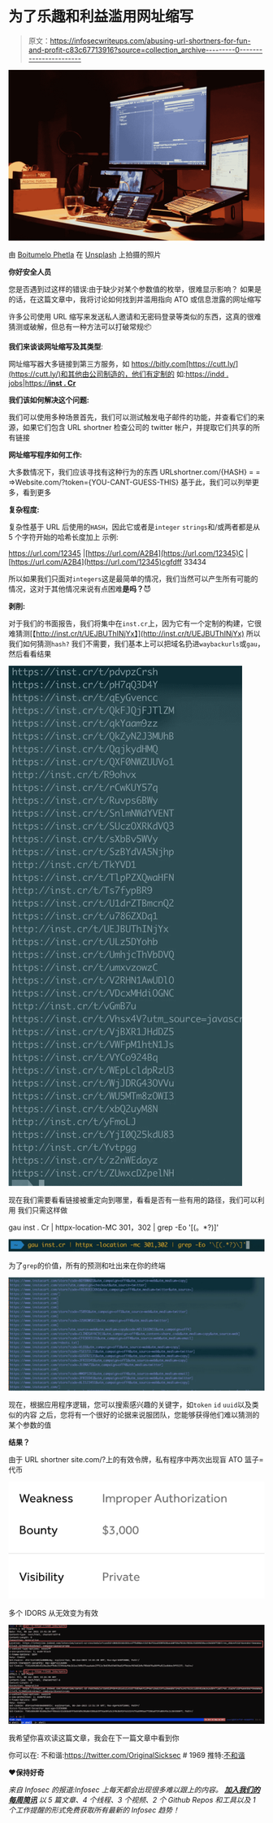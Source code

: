 # 为了乐趣和利益滥用网址缩写

> 原文：<https://infosecwriteups.com/abusing-url-shortners-for-fun-and-profit-c83c67713916?source=collection_archive---------0----------------------->

![](img/232906250e5561cbe861102794b6e398.png)

由 [Boitumelo Phetla](https://unsplash.com/@writecodenow?utm_source=medium&utm_medium=referral) 在 [Unsplash](https://unsplash.com?utm_source=medium&utm_medium=referral) 上拍摄的照片

**你好安全人员**

您是否遇到过这样的错误:由于缺少对某个参数值的枚举，很难显示影响？
如果是的话，在这篇文章中，我将讨论如何找到并滥用指向 ATO 或信息泄露的网址缩写

许多公司使用 URL 缩写来发送私人邀请和无密码登录等类似的东西，这真的很难猜测或破解，但总有一种方法可以打破常规📦

**我们来谈谈网址缩写及其类型**:

网址缩写器大多链接到第三方服务，如 https://bitly.com[https://cutt.ly/](https://cutt.ly/)和其他由公司制造的，他们有定制的
如:[https://indd . jobs](https://indd.jobs)|[https://**inst . Cr**](https://inst.cr)

**我们该如何解决这个问题:**

我们可以使用多种场景首先，我们可以测试触发电子邮件的功能，并查看它们的来源，如果它们包含 URL shortner 检查公司的 twitter 帐户，并提取它们共享的所有链接

**网址缩写程序如何工作:**

大多数情况下，我们应该寻找有这种行为的东西
URLshortner.com/{HASH} = = =>Website.com/?token={YOU-CANT-GUESS-THIS}
基于此，我们可以列举更多，看到更多

**复杂程度:**

复杂性基于 URL 后使用的`HASH`，因此它或者是`integer` `strings`和/或两者都是从 5 个字符开始的哈希长度加上
示例:

https://url.com/12345 |[https://url.com/A2B4](https://url.com/12345)C |[https://url.com/A2B4](https://url.com/12345)cgfdff 33434

所以如果我们只面对`integers`这是最简单的情况，我们当然可以产生所有可能的情况，这对于其他情况来说有点困难**是吗？**😈

**剥削:**

对于我们的书面报告，我们将集中在`inst.cr`上，因为它有一个定制的构建，它很难猜测[【http://inst.cr/t/UEJBUThINjYx】](http://inst.cr/t/UEJBUThINjYx)
所以我们如何猜测`hash?`
我们不需要，我们基本上可以把域名扔进`waybackurls`或`gau`，然后看看结果

![](img/e84cb100d3c57c9b78dfb7b6c7b6dcc5.png)

现在我们需要看看链接被重定向到哪里，看看是否有一些有用的路径，我们可以利用
我们只需这样做

gau inst . Cr | httpx-location-MC 301，302 | grep -Eo '\[(。*?)\]'

![](img/7e7d1bb4ff74821efd8f1a08d1bce9e1.png)

为了`grep`的价值，所有的预测和吐出来在你的终端

![](img/7182dbf6a33220847681bd519c92d0b7.png)

现在，根据应用程序逻辑，您可以搜索感兴趣的关键字，如`token` `id` `uuid`以及类似的内容
之后，您将有一个很好的论据来说服团队，您能够获得他们难以猜测的某个参数的值

**结果？**

由于 URL shortner
site.com/?上的有效令牌，私有程序中两次出现盲 ATO 篮子=代币

![](img/2765c91c03176d031ac85bbc7b1d12e5.png)

多个 IDORS 从无效变为有效

![](img/0a8b67c8914af64003651e6080a9cdd0.png)

我希望你喜欢读这篇文章，我会在下一篇文章中看到你

你可以在:
不和谐:https://twitter.com/OriginalSicksec # 1969
推特:[不和谐](https://twitter.com/OriginalSicksec)

**❤保持好奇**

*来自 Infosec 的报道:Infosec 上每天都会出现很多难以跟上的内容。* [***加入我们的每周简讯***](https://weekly.infosecwriteups.com/) *以 5 篇文章、4 个线程、3 个视频、2 个 Github Repos 和工具以及 1 个工作提醒的形式免费获取所有最新的 Infosec 趋势！*